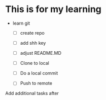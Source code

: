 # This is for my learning

* learn git
   - [ ] create repo
   - [ ] add shh key
   - [ ] adjust README.MD
   - [ ] Clone to local
   - [ ] Do a local commit
   - [ ] Push to remote


Add additional tasks after
